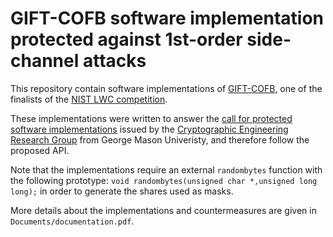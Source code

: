 # GIFT-COFB software implementation protected against 1st-order side-channel attacks

This repository contain software implementations of [GIFT-COFB](https://www.isical.ac.in/~lightweight/COFB/), one of the finalists of the [NIST LWC competition](https://csrc.nist.gov/projects/lightweight-cryptography).

These implementations were written to answer the [call for protected software implementations](https://cryptography.gmu.edu/athena/LWC/Call_for_Protected_Software_Implementations.pdf) issued by the [Cryptographic Engineering Research Group](https://cryptography.gmu.edu/) from George Mason Univeristy, and therefore follow the proposed API.

Note that the implementations require an external `randombytes` function with the following prototype:
`void randombytes(unsigned char *,unsigned long long);`
in order to generate the shares used as masks.

More details about the implementations and countermeasures are given in `Documents/documentation.pdf`.
